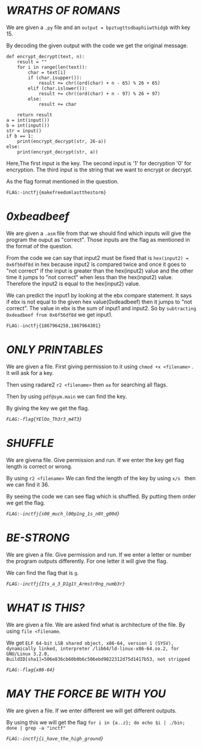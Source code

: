 # ***WRATHS OF ROMANS***

We are given a ``.py`` file and an ```output = bpztugttsdbaphiiwthidgb``` with key 15.

By decoding the given output with the code we get the original message.

```
def encrypt_decrypt(text, n):
    result = ""
    for i in range(len(text)):
        char = text[i]
        if (char.isupper()):
            result += chr((ord(char) + n - 65) % 26 + 65)
        elif (char.islower()):
            result += chr((ord(char) + n - 97) % 26 + 97)
        else:
            result += char

    return result
a = int(input())
b = int(input())
str = input()
if b == 1:
    print(encrypt_decrypt(str, 26-a))
else:
    print(encrypt_decrypt(str, a))
```
Here,The first input is the key.
The second input is '1' for decryption '0' for encryption.
The third input is the string that we want to encrypt or decrypt.

As the flag format mentioned in the question.

```FLAG:-inctfj{makefreedomlastthestorm}```

# ***0xbeadbeef***

We are given a ``.asm`` file from that we should find which inputs will give the program the ouput as "correct".
Those inputs are the flag as mentioned in the format of the question.

From the code we can say that input2 must be fixed that is ``hex(input2) = 0x6f56df8d`` in hex because input2 is compared twice and once it goes to "not correct" if the input is greater than the hex(input2) value and the other time it jumps to "not correct" when less than the hex(input2) value. Therefore the input2 is equal to the hex(input2) value.

We can predict the input1 by looking at the ebx compare statement. It says if ebx is not equal to the given hex value(0xdeadbeef) then it jumps to "not correct". The value in ebx is the sum of input1 and input2. So by ```subtracting 0xdeadbeef from 0x6f56df8d``` we get input1.

```FLAG:-inctfj{1867964258,1867964301}```

# ***ONLY PRINTABLES***

We are given a file. First giving permission to it using ```chmod +x <filename>``` . It will ask for a key.

Then using radare2 ```r2 <filename>``` then ``aa`` for searching all flags.

Then by using ```pdf@sym.main``` we can find the key.

By giving the key we get the flag.

*```FLAG:-flag{YElOo_Th3r3_m4T3}```*

# ***SHUFFLE***

We are givena file. Give permission and run. If we enter the key get flag length is correct or wrong.

By using ```r2 <filename>``` We can find the length of the key by using ```x/s ``` then we can find it 36.

By seeing the code we can see flag which is shuffled. By putting them order we get the flag.

*```FLAG:-inctfj{s00_much_l00p1ng_1s_n0t_g00d}```*

# ***BE-STRONG***

We are given a file. Give permission and run. If we enter a letter or number the program outputs differently. For one letter it will give the flag.

We can find the flag that is ```g```.

*```FLAG:-inctfj{Its_a_3_D1g1t_Armstr0ng_numb3r}```*

# ***WHAT IS THIS?***

We are given a file. We are asked find what is architecture of the file. By using ```file <filename```.

We get ```ELF 64-bit LSB shared object, x86-64, version 1 (SYSV), dynamically linked, interpreter /lib64/ld-linux-x86-64.so.2, for GNU/Linux 3.2.0, BuildID[sha1]=506e836cb60b0b6c506ebd9822312d75d1417b53, not stripped```

*```FLAG:-flag{x86-64}```*

# ***MAY THE FORCE BE WITH YOU***

We are given a file. If we enter different we will get different outputs.

By using this we will get the flag ```for i in {a..z}; do echo $i | ./bin; done | grep -a "inctf"```

*```FLAG:-inctfj{i_have_the_high_ground}```*
